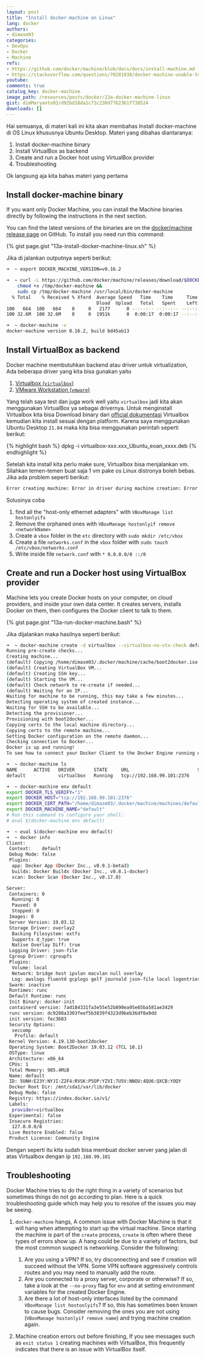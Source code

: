 ```yaml
---
layout: post
title: "Install docker-machine on Linux"
lang: docker
authors:
- dimasm93
categories:
- DevOps
- Docker
- Machine
refs: 
- https://github.com/docker/machine/blob/docs/docs/install-machine.md
- https://stackoverflow.com/questions/70281938/docker-machine-unable-to-create-a-machine-on-macos-vboxmanage-returning-e-acces
youtube: 
comments: true
catalog_key: docker-machine
image_path: /resources/posts/docker/13a-docker-machine-linux
gist: dimMaryanto93/d92bd18da1c73c230d7762361f738524
downloads: []
---
```



Hai semuanya, di materi kali ini kita akan membahas Install docker-machine di OS Linux khususnya Ubuntu Desktop. Materi yang dibahas diantaranya:

1. Install docker-machine binary
2. Install VirtualBox as backend
3. Create and run a Docker host using VirtualBox provider
4. Troubleshooting

Ok langsung aja kita bahas materi yang pertama

<!--more-->

## Install docker-machine binary

If you want only Docker Machine, you can install the Machine binaries directly by following the instructions in the next section. 

You can find the latest versions of the binaries are on the [docker/machine release page](https://github.com/docker/machine/releases/) on GitHub. To install you need run this command:

{% gist page.gist "13a-install-docker-machine-linux.sh" %}

Jika di jalankan outputnya seperti berikut:

```bash
➜  ~ export DOCKER_MACHINE_VERSION=v0.16.2

➜  ~ curl -L https://github.com/docker/machine/releases/download/$DOCKER_MACHINE_VERSION/docker-machine-`uname -s`-`uname -m` >/tmp/docker-machine &&
    chmod +x /tmp/docker-machine &&
    sudo cp /tmp/docker-machine /usr/local/bin/docker-machine
  % Total    % Received % Xferd  Average Speed   Time    Time     Time  Current
                                 Dload  Upload   Total   Spent    Left  Speed
100   664  100   664    0     0   2177      0 --:--:-- --:--:-- --:--:--  2169
100 32.6M  100 32.6M    0     0  1951k      0  0:00:17  0:00:17 --:--:-- 1888k

➜  ~ docker-machine -v
docker-machine version 0.16.2, build bd45ab13
```

## Install VirtualBox as backend

Docker machine membutuhkan backend atau driver untuk virtualization, Ada beberapa driver yang kita bisa gunakan yaitu

1. [Virtualbox (`virtualbox`)](https://github.com/docker/machine/tree/master/drivers/virtualbox)
2. [VMware Workstation (`vmware`)](https://github.com/machine-drivers/docker-machine-driver-vmware)

Yang telah saya test dan juga work well yaitu `virtualbox` jadi kita akan menggunakan VirtualBox ya sebagai drivernya. Untuk menginstall Virtualbox kita bisa Download binary dari [official dokumentasi](https://www.virtualbox.org/wiki/Linux_Downloads) Virtualbox kemudian kita install sesuai dengan platform. Karena saya menggunakan Ubuntu Desktop `21.04` maka kita bisa menggunakan perintah seperti berikut:

{% highlight bash %}
dpkg -i virtualbox-xxx.xxx_Ubuntu_eoan_xxxx.deb
{% endhighlight %}

Setelah kita install kita perlu make sure, Virtualbox bisa menjalankan vm. Silahkan temen-temen buat saja 1 vm pake os Linux distronya boleh bebas. Jika ada problem seperti berikut:

```bash
Error creating machine: Error in driver during machine creation: Error setting up host only network on machine start: /usr/local/bin/VBoxManage hostonlyif ipconfig vboxnet0 --ip 192.168.99.1 --netmask 255.255.255.0 failed:
```

Solusinya coba 

1. find all the "host-only ethernet adapters" with `VBoxManage list hostonlyifs`
2. Remove the orphaned ones with `VBoxManage hostonlyif remove <networkName>`
3. Create a `vbox` folder in the `etc` directory with `sudo mkdir /etc/vbox`
4. Create a file `networks.conf` in the `vbox` folder with `sudo touch /etc/vbox/networks.conf`
5. Write inside file `network.conf` with `* 0.0.0.0/0 ::/0`

## Create and run a Docker host using VirtualBox provider

Machine lets you create Docker hosts on your computer, on cloud providers, and inside your own data center. It creates servers, installs Docker on them, then configures the Docker client to talk to them.

{% gist page.gist "13a-run-docker-machine.bash" %}

Jika dijalankan maka hasilnya seperti berikut:

```bash
➜  ~ docker-machine create -d virtualbox --virtualbox-no-vtx-check default
Running pre-create checks...
Creating machine...
(default) Copying /home/dimasm93/.docker/machine/cache/boot2docker.iso to /home/dimasm93/.docker/machine/machines/default/boot2docker.iso...
(default) Creating VirtualBox VM...
(default) Creating SSH key...
(default) Starting the VM...
(default) Check network to re-create if needed...
(default) Waiting for an IP...
Waiting for machine to be running, this may take a few minutes...
Detecting operating system of created instance...
Waiting for SSH to be available...
Detecting the provisioner...
Provisioning with boot2docker...
Copying certs to the local machine directory...
Copying certs to the remote machine...
Setting Docker configuration on the remote daemon...
Checking connection to Docker...
Docker is up and running!
To see how to connect your Docker Client to the Docker Engine running on this virtual machine, run: docker-machine env default

➜  ~ docker-machine ls
NAME      ACTIVE   DRIVER       STATE     URL                         SWARM   DOCKER      ERRORS
default   -        virtualbox   Running   tcp://192.168.99.101:2376           v19.03.12

➜  ~ docker-machine env default
export DOCKER_TLS_VERIFY="1"
export DOCKER_HOST="tcp://192.168.99.101:2376"
export DOCKER_CERT_PATH="/home/dimasm93/.docker/machine/machines/default"
export DOCKER_MACHINE_NAME="default"
# Run this command to configure your shell: 
# eval $(docker-machine env default)

➜  ~ eval $(docker-machine env default)
➜  ~ docker info
Client:
 Context:    default
 Debug Mode: false
 Plugins:
  app: Docker App (Docker Inc., v0.9.1-beta3)
  buildx: Docker Buildx (Docker Inc., v0.8.1-docker)
  scan: Docker Scan (Docker Inc., v0.17.0)

Server:
 Containers: 0
  Running: 0
  Paused: 0
  Stopped: 0
 Images: 0
 Server Version: 19.03.12
 Storage Driver: overlay2
  Backing Filesystem: extfs
  Supports d_type: true
  Native Overlay Diff: true
 Logging Driver: json-file
 Cgroup Driver: cgroupfs
 Plugins:
  Volume: local
  Network: bridge host ipvlan macvlan null overlay
  Log: awslogs fluentd gcplogs gelf journald json-file local logentries splunk syslog
 Swarm: inactive
 Runtimes: runc
 Default Runtime: runc
 Init Binary: docker-init
 containerd version: 7ad184331fa3e55e52b890ea95e65ba581ae3429
 runc version: dc9208a3303feef5b3839f4323d9beb36df0a9dd
 init version: fec3683
 Security Options:
  seccomp
   Profile: default
 Kernel Version: 4.19.130-boot2docker
 Operating System: Boot2Docker 19.03.12 (TCL 10.1)
 OSType: linux
 Architecture: x86_64
 CPUs: 1
 Total Memory: 985.4MiB
 Name: default
 ID: 5UNH:E23Y:NYJI:Z2F4:RVSK:P5OP:YZVI:7U5V:NNOU:4QU6:QXCB:YOQY
 Docker Root Dir: /mnt/sda1/var/lib/docker
 Debug Mode: false
 Registry: https://index.docker.io/v1/
 Labels:
  provider=virtualbox
 Experimental: false
 Insecure Registries:
  127.0.0.0/8
 Live Restore Enabled: false
 Product License: Community Engine
```

Dengan seperti itu kita sudah bisa membuat docker server yang jalan di atas Virtualbox dengan ip `192.168.99.101`

## Troubleshooting

Docker Machine tries to do the right thing in a variety of scenarios but sometimes things do not go according to plan. Here is a quick troubleshooting guide which may help you to resolve of the issues you may be seeing.

1. `docker-machine` hangs, A common issue with Docker Machine is that it will hang when attempting to start up the virtual machine. Since starting the machine is part of the `create` process, `create` is often where these types of errors show up. A hang could be due to a variety of factors, but the most common suspect is networking. Consider the following:
    1. Are you using a VPN? If so, try disconnecting and see if creation will succeed without the VPN. Some VPN software aggressively controls routes and you may need to manually add the route.
    2. Are you connected to a proxy server, corporate or otherwise? If so, take a look at the `--no-proxy` flag for `env` and at setting environment variables for the created Docker Engine.
    3. Are there a lot of host-only interfaces listed by the command `VBoxManage list hostonlyifs`? If so, this has sometimes been known to cause bugs. Consider removing the ones you are not using (`VBoxManage hostonlyif remove name`) and trying machine creation again.

2. Machine creation errors out before finishing, If you see messages such as `exit status 1` creating machines with VirtualBox, this frequently indicates that there is an issue with VirtualBox itself.